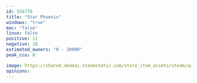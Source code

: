 ```yaml
---
id: 556770
title: "Star Phoenix"
windows: "true"
mac: "false"
linux: false
positive: 11
negative: 18
estimated_owners: "0 - 20000"
peak_ccu: 0

image: https://shared.akamai.steamstatic.com/store_item_assets/steam/apps/556770/header.jpg?t=1490697975
opinions:
---
```

